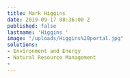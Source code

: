 ```yaml
---
title: Mark Higgins
date: 2019-09-17 08:36:00 Z
published: false
lastname: 'Higgins '
image: "/uploads/Higgins%20portal.jpg"
solutions:
- Environment and Energy
- Natural Resource Management
- 
---
```


